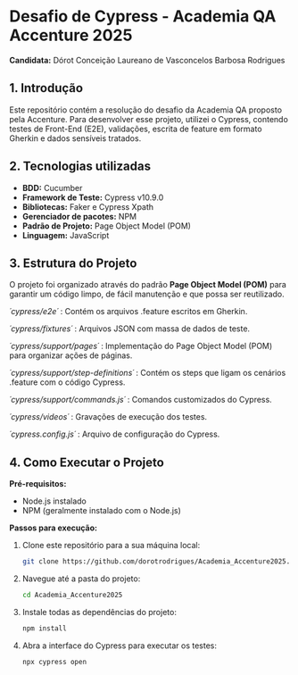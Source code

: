 # Desafio de Cypress - Academia QA Accenture 2025
**Candidata:** Dórot Conceição Laureano de Vasconcelos Barbosa Rodrigues

## 1. Introdução 

Este repositório contém a resolução do desafio da Academia QA proposto pela Accenture. Para desenvolver esse projeto, utilizei o Cypress, contendo testes de Front-End (E2E), validações, escrita de feature em formato Gherkin e dados sensíveis tratados.

## 2. Tecnologias utilizadas

* **BDD:** Cucumber
* **Framework de Teste:** Cypress v10.9.0
* **Bibliotecas:** Faker e Cypress Xpath
* **Gerenciador de pacotes:** NPM
* **Padrão de Projeto:** Page Object Model (POM)
* **Linguagem:** JavaScript

 
## 3. Estrutura do Projeto

O projeto foi organizado através do padrão **Page Object Model (POM)** para garantir um código limpo, de fácil manutenção e que possa ser reutilizado.

*´cypress/e2e´* : Contém os arquivos .feature escritos em Gherkin.

*´cypress/fixtures´* : Arquivos JSON com massa de dados de teste.

*´cypress/support/pages´* : Implementação do Page Object Model (POM) para organizar ações de páginas.

*´cypress/support/step-definitions´* : Contém os steps que ligam os cenários .feature com o código Cypress.

*´cypress/support/commands.js´* : Comandos customizados do Cypress.

*´cypress/videos´* : Gravações de execução dos testes.

*´cypress.config.js´* : Arquivo de configuração do Cypress.

## 4. Como Executar o Projeto

**Pré-requisitos:**
* Node.js instalado
* NPM (geralmente instalado com o Node.js)

**Passos para execução:**

1.  Clone este repositório para a sua máquina local:
    ```bash
    git clone https://github.com/dorotrodrigues/Academia_Accenture2025.git
    ```

2.  Navegue até a pasta do projeto:
    ```bash
    cd Academia_Accenture2025
    ```

3.  Instale todas as dependências do projeto:
    ```bash
    npm install
    ```

4.  Abra a interface do Cypress para executar os testes:
    ```bash
    npx cypress open
    ```

